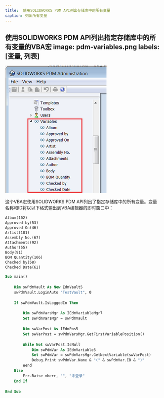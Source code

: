 ```yaml
---
title:  使用SOLIDWORKS PDM API列出存储库中的所有变量
caption: 列出所有变量
---
```

 使用SOLIDWORKS PDM API列出指定存储库中的所有变量的VBA宏
image: pdm-variables.png
labels: [变量, 列表]
---
![PDM变量列表SOLIDWORKS PDM管理面板](pdm-variables.png)

这个VBA宏使用SOLIDWORKS PDM API列出了指定存储库中的所有变量。变量名称和ID将以以下格式输出到VBA编辑器的即时窗口中：

~~~
Album(102)
Approved by(53)
Approved On(46)
Artist(101)
Assembly No.(67)
Attachments(92)
Author(55)
Body(91)
BOM Quantity(106)
Checked by(58)
Checked Date(62)
~~~

~~~ vb
Sub main()

    Dim swPdmVault As New EdmVault5
    swPdmVault.LoginAuto "TestVault", 0
    
    If swPdmVault.IsLoggedIn Then
        
        Dim swPdmVarsMgr As IEdmVariableMgr7
        Set swPdmVarsMgr = swPdmVault
        
        Dim swVarPost As IEdmPos5
        Set swVarPost = swPdmVarsMgr.GetFirstVariablePosition()
        
        While Not swVarPost.IsNull
            Dim swPdmVar As IEdmVariable5
            Set swPdmVar = swPdmVarsMgr.GetNextVariable(swVarPost)
            Debug.Print swPdmVar.Name & "(" & swPdmVar.ID & ")"
        Wend
    Else
        Err.Raise vberr, "", "未登录"
    End If

End Sub
~~~